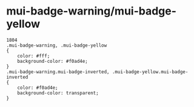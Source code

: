 # mui-badge-warning/mui-badge-yellow

```
1804
.mui-badge-warning, .mui-badge-yellow
{
    color: #fff;
    background-color: #f0ad4e;
}
.mui-badge-warning.mui-badge-inverted, .mui-badge-yellow.mui-badge-inverted
{
    color: #f0ad4e;
    background-color: transparent;
}


```